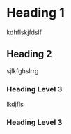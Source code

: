 # Heading 1

kdhflskjfdslf

## Heading 2

sjlkfghslrrg

### Heading Level 3

lkdjfls

### Heading Level 3
